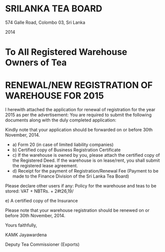 # SRILANKA TEA BOARD

574 Galle Road, Colombo 03, Sri Lanka

2014

# To All Registered Warehouse Owners of Tea

# RENEWAL/NEW REGISTRATION OF WAREHOUSE FOR 2015

I herewith attached the application for renewal of registration for the year 2015 as per the advertisement: You are required to submit the following documents along with the duly completed application:

Kindly note that your application should be forwarded on or before 30th November, 2014.

- a) Form 20 (in case of limited liability companies)
- b) Certified copy of Business Registration Certificate
- c) If the warehouse is owned by you, please attach the certified copy of the Registered Deed. If the warehouse is on lease/rent, you shall submit the registered lease agreement.
- d) Receipt for the payment of Registration/Renewal Fee (Payment to be made to the Finance Division of the Sri Lanka Tea Board)

Please declare other users if any: Policy for the warehouse and teas to be stored: VAT + NBTRs. + 2#t26,19/

e) A certified copy of the Insurance

Please note that your warehouse registration should be renewed on or before 30th November, 2014.

Yours faithfully,

KAMK Jayawardena

Deputy Tea Commissioner (Exports)